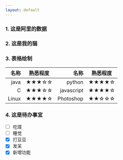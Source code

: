 ```yaml
---
layout: default
---
```



<script type="text/javascript">
	$.get(
       "http://lp.taobao.com/go/rgn/citydistrictdata.php"
      ,{}
      ,function(data,status,xhr){
        //console.log(data);
        tnodes = data.nodes;
        shtml = "<ul>";
        //for (var i = tnodes.length - 1; i >= 0; i--) {
        for (var i = 0; i < tnodes.length; i++) {
        	shtml += "<li>" + tnodes[i].id + "</li>";
        }
        shtml += "</ul>";

        $("#test_md").html(shtml);
      }
      ,'jsonp'
    );

    $.ajax({
        type: "GET",
        url: "http://xhfeng.freeddns.org:8000",
        data: {},
        dataType: "text",
        success: function(data){
            $('#resText').empty();   //清空resText里面的所有内容
            $('#resText').html(data);
        }
    });

</script>

### 1. 这是阿里的数据

<div id="test_md" class="well"></div>

### 2. 这是我的猫

<div id="resText" class="well"></div>

### 3. 表格绘制

| 名称 | 熟悉程度 | 名称 | 熟悉程度 |
| --: | :--: | --: | :--: |
| java | ★★★☆☆ | python | ★★★★☆ |
| C | ★★★☆☆ | javascript | ★★★★☆ |
| Linux | ★★★★☆ | Photoshop | ★★☆☆☆ |

### 4. 这是待办事宜

- [ ] 吃堞
- [ ] 睡觉
- [x] 打豆豆
- [x] 发呆
- [x] 新增功能